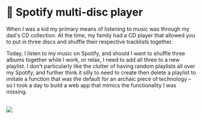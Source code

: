 <h1>💽 Spotify multi-disc player</h1>
<p>When I was a kid my primary means of listening to music was through my dad's CD collection. At the time, my family had a CD player that allowed you to put in three discs and shuffle their respective tracklists together.</p>
<p>Today, I listen to my music on Spotify, and should I want to shuffle three albums together while I work, or relax, I need to add all three to a new playlist. I don't particularly like the clutter of having random playlists all over my Spotify, and further think it silly to need to create then delete a playlist to imitate a function that was the default for an archaic piece of technology – so I took a day to build a web app that mimics the functionality I was missing.</p>

<br>

<img src="https://raw.githubusercontent.com/gregorycotton/gregorycotton/refs/heads/main/ontology/images/spotify-multi-disc-player/spotify-multi-disc-player-example.gif">
